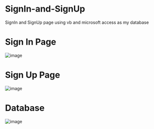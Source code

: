 # SignIn-and-SignUp
SignIn and SignUp page using vb and microsoft access as my database

# Sign In Page
![image](https://github.com/jedelacruz/SignIn-and-SignUp/assets/93860350/e8a1b8b1-41d5-4b79-8b6e-5ebe34b020f6)

# Sign Up Page
![image](https://github.com/jedelacruz/SignIn-and-SignUp/assets/93860350/956cc3d9-743f-4efd-822c-bff6c7d8c624)

# Database
![image](https://github.com/jedelacruz/SignIn-and-SignUp/assets/93860350/78ab35b2-ef5a-4de7-9fec-887df93310fe)
